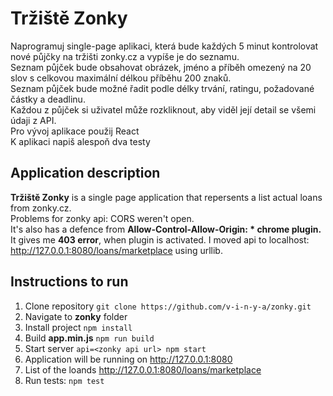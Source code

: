 # Tržiště Zonky

Naprogramuj single-page aplikaci, která bude každých 5 minut kontrolovat nové půjčky na tržišti zonky.cz a vypíše je do seznamu.<br />
Seznam půjček bude obsahovat obrázek, jméno a příběh omezený na 20 slov s celkovou maximální délkou příběhu 200 znaků. <br />
Seznam půjček bude možné řadit podle délky trvání, ratingu, požadované částky a deadlinu. <br />
Každou z půjček si uživatel může rozkliknout, aby viděl její detail se všemi údaji z API. <br />
Pro vývoj aplikace použij React <br />
K aplikaci napiš alespoň dva testy <br />

## Application description

**Tržiště Zonky** is a single page application that repersents a list actual loans from zonky.cz. <br />
Problems for zonky api: CORS weren't open. <br />
It's also has a defence from **Allow-Control-Allow-Origin: * chrome plugin.** It gives me **403 error**, when plugin is activated. 
I moved api to localhost: http://127.0.0.1:8080/loans/marketplace using urllib.

## Instructions to run

1. Clone repository  ` git clone https://github.com/v-i-n-y-a/zonky.git `
2. Navigate to **zonky** folder
3. Install project ` npm install `
4. Build **app.min.js** ` npm run build `
4. Start server `api=<zonky api url> npm start `
5. Application will be running on http://127.0.0.1:8080
6. List of the loands http://127.0.0.1:8080/loans/marketplace
7. Run tests: `npm test `

